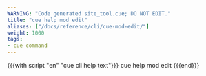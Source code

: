 ```yaml
---
WARNING: "Code generated site_tool.cue; DO NOT EDIT."
title: "cue help mod edit"
aliases: ["/docs/reference/cli/cue-mod-edit/"]
weight: 1000
tags:
- cue command
---
```


{{{with script "en" "cue cli help text"}}}
cue help mod edit
{{{end}}}
